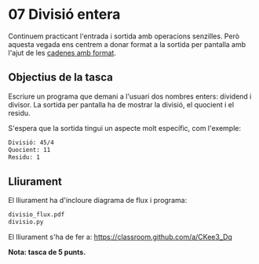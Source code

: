 # 07 Divisió entera

Continuem practicant l'entrada i sortida amb operacions senzilles. Però aquesta vegada ens centrem a donar format a la sortida per pantalla amb l'ajut de les [cadenes amb format](<https://prgicaria.github.io/receptari/Receptes/1%20Sortida%20per%20terminal.html#sortida-amb-format>).

## Objectius de la tasca

Escriure un programa que demani a l'usuari dos nombres enters: dividend i divisor. La sortida per pantalla ha de mostrar la divisió, el quocient i el residu.

S'espera que la sortida tingui un aspecte molt específic, com l'exemple:

```txt
Divisió: 45/4
Quocient: 11
Residu: 1
```

## Lliurament

El lliurament ha d'incloure diagrama de flux i programa:

```txt
divisio_flux.pdf
divisio.py
```

El lliurament s'ha de fer a: <https://classroom.github.com/a/CKee3_Dq>

**Nota: tasca de 5 punts.**
